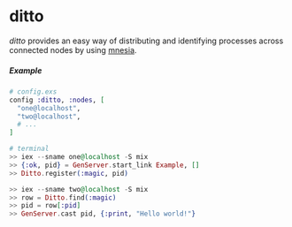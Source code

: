 # ditto

*ditto* provides an easy way of distributing and identifying processes
across connected nodes by using [mnesia](http://erlang.org/doc/man/mnesia.html).

##### Example
```elixir
# config.exs
config :ditto, :nodes, [
  "one@localhost",
  "two@localhost",
  # ...
]

# terminal
>> iex --sname one@localhost -S mix
>> {:ok, pid} = GenServer.start_link Example, []
>> Ditto.register(:magic, pid)

>> iex --sname two@localhost -S mix
>> row = Ditto.find(:magic)
>> pid = row[:pid]
>> GenServer.cast pid, {:print, "Hello world!"}
```
